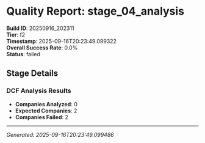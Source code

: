 # Quality Report: stage_04_analysis

**Build ID**: 20250916_202311  
**Tier**: f2  
**Timestamp**: 2025-09-16T20:23:49.099322  
**Overall Success Rate**: 0.0%  
**Status**: failed

## Stage Details

### DCF Analysis Results

- **Companies Analyzed**: 0
- **Expected Companies**: 2
- **Companies Failed**: 2

---
*Generated: 2025-09-16T20:23:49.099486*
